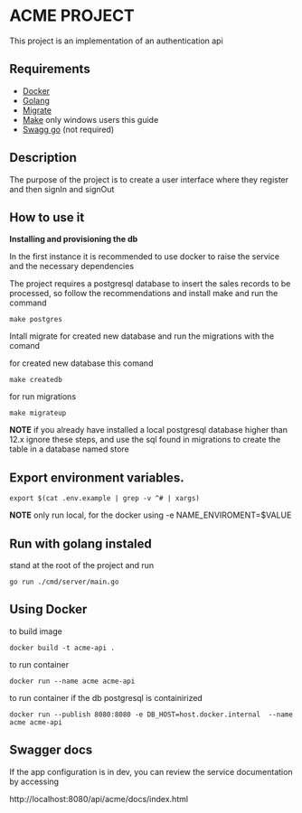 # ACME PROJECT

This project is an implementation of an authentication api

## Requirements
- [Docker](https://www.docker.com/products/docker-desktop/)
- [Golang](https://go.dev/doc/install) 
- [Migrate](https://github.com/golang-migrate/migrate)
- [Make](https://community.chocolatey.org/packages/make) only windows users this guide
- [Swagg go](https://github.com/swaggo/swag) (not required)


## Description

The purpose of the project is to create a user interface where they register and then signIn and signOut

## How to use it

**Installing and provisioning the db**

In the first instance it is recommended to use docker to raise the service and the necessary dependencies

The project requires a postgresql database to insert the sales records to be processed, so follow the recommendations and install make and run the command
```
make postgres
```

Intall migrate for created new database and run the migrations with the comand

for created new database this comand
```
make createdb
```

for run migrations
```
make migrateup
```

**NOTE**
if you already have installed a local postgresql database higher than 12.x ignore these steps,
and use the sql found in migrations to create the table in a database named store

## Export environment variables.
```
export $(cat .env.example | grep -v ^# | xargs)
```
**NOTE**
only run local, for the docker using -e NAME_ENVIROMENT=$VALUE

## Run with golang instaled

stand at the root of the project
and run

```
go run ./cmd/server/main.go
```

## Using Docker
to build image
```
docker build -t acme-api .
```

to run container
```
docker run --name acme acme-api
```

to run container if the db postgresql is containirized
```
docker run --publish 8080:8080 -e DB_HOST=host.docker.internal  --name acme acme-api
```

## Swagger docs

If the app configuration is in dev, you can review the service documentation by accessing

http://localhost:8080/api/acme/docs/index.html

